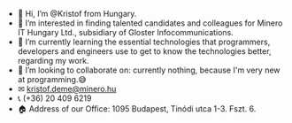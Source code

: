 - 👋 Hi, I’m @Kristof from Hungary.
- 👀 I’m interested in finding talented candidates and colleagues for Minero IT Hungary Ltd., subsidiary of Gloster Infocommunications.
- 🌱 I’m currently learning the essential technologies that programmers, developers and engineers use to get to know the technologies better, regarding my work.
- 💞️ I’m looking to collaborate on: currently nothing, because I'm very new at programming.😅
- ✉ kristof.deme@minero.hu
- 📞 (+36) 20 409 6219
- 🏠 Address of our Office: 1095 Budapest, Tinódi utca 1-3. Fszt. 6.

<!---
KristofDemeMinero/KristofDemeMinero is a ✨ special ✨ repository because its `README.md` (this file) appears on your GitHub profile.
You can click the Preview link to take a look at your changes.
--->
